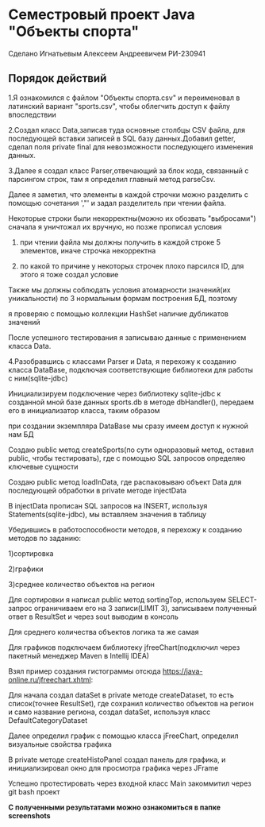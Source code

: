 <h1>Семестровый проект Java "Объекты спорта" </h1>
Сделано Игнатьевым Алексеем Андреевичем РИ-230941

<h2> Порядок действий</h2>
1.Я ознакомился с файлом "Объекты спорта.csv" и переименовал в латинский вариант "sports.csv", чтобы облегчить доступ к файлу впоследствии


2.Создал класс Data,записав туда основные столбцы CSV файла, для последующей вставки записей в SQL базу данных.Добавил getter, сделал поля private final для невозможности последующего изменения данных.


3.Далее я создал класс Parser,отвечающий за блок кода, связанный с парсингом строк, там я определил главный метод parseCsv.


Далее я заметил, что элементы в каждой строчки можно разделить с помощью сочетания ',"' и задал разделитель при чтении файла.


Некоторые строки были некорректны(можно их обозвать "выбросами") сначала я уничтожал их вручную, но позже прописал условия


1) при чтении файла мы должны получить в каждой строке 5 элементов, иначе строчка некорректна

2) по какой то причине у некоторых строчек плохо парсился ID, для этого я тоже создал условие

Также мы должны соблюдать условия атомарности значений(их уникальности) по 3 нормальным формам построения БД, поэтому


я проверяю с помощью коллекции HashSet наличие дубликатов значений


После успешного тестирования я записываю данные с применением класса Data.


4.Разобравшись с классами Parser и Data, я перехожу к созданию класса DataBase, подключая соответствующие библиотеки для работы с ним(sqlite-jdbc)


Инициализируем подключение через библиотеку sqlite-jdbc к созданной мной базе данных sports.db в методе dbHandler(), передаем его в инициализатор класса, таким образом


при создании экземпляра DataBase мы сразу имеем доступ к нужной нам БД


Создаю public метод createSports(по сути одноразовый метод, оставил public, чтобы тестировать), где с помощью SQL запросов определяю ключевые сущности


Создаю public метод loadInData, где распаковываю объект Data для последующей обработки в private методе injectData


В injectData прописан SQL запросов на INSERT, используя Statements(sqlite-jdbc), мы вставляем значения в таблицу


Убедившись в работоспособности методов, я перехожу к созданию методов по заданию:


1)сортировка


2)графики


3)среднее количество объектов на регион


Для сортировки я написал public метод sortingTop, используем SELECT-запрос ограничиваем его на 3 записи(LIMIT 3), записываем полученный ответ в ResultSet и через sout выводим в консоль


Для среднего количества объектов логика та же самая


Для графиков подключаем библиотеку jfreeChart(подключил через пакетный менеджер Maven в Intellij IDEA) 


Взял пример создания гистограммы отсюда https://java-online.ru/jfreechart.xhtml:


Для начала создал dataSet в private методе createDataset, то есть список(точнее ResultSet), где сохранил количество объектов на регион и само название региона, создал dataSet, используя класс DefaultCategoryDataset


Далее определил график с помощью класса jFreeChart, определил визуальные свойства графика


В private методе createHistoPanel создал панель для графика, и инициализировал окно для просмотра графика через JFrame

Успешно протестировать через входной класс Main закоммитил через git bash проект

<b> С полученными результатами можно ознакомиться в папке screenshots </b>



